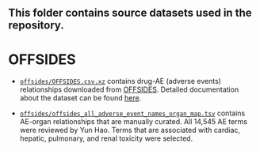 ## This folder contains source datasets used in the repository.

# OFFSIDES 

+ [`offsides/OFFSIDES.csv.xz`](offsides/OFFSIDES.csv.xz) contains drug-AE (adverse events) relationships downloaded from [OFFSIDES](http://tatonettilab.org/resources/nsides/OFFSIDES.csv.xz). Detailed documentation about the dataset can be found [here](https://github.com/tatonetti-lab/nsides-release/blob/master/release-notes/v0.1.md). 

+ [`offsides/offsides_all_adverse_event_names_organ_map.tsv`](offsides/offsides_all_adverse_event_names_organ_map.tsv) contains AE-organ relationships that are manually curated. All 14,545 AE terms were reviewed by Yun Hao. Terms that are associated with cardiac, hepatic, pulmonary, and renal toxicity were selected.

